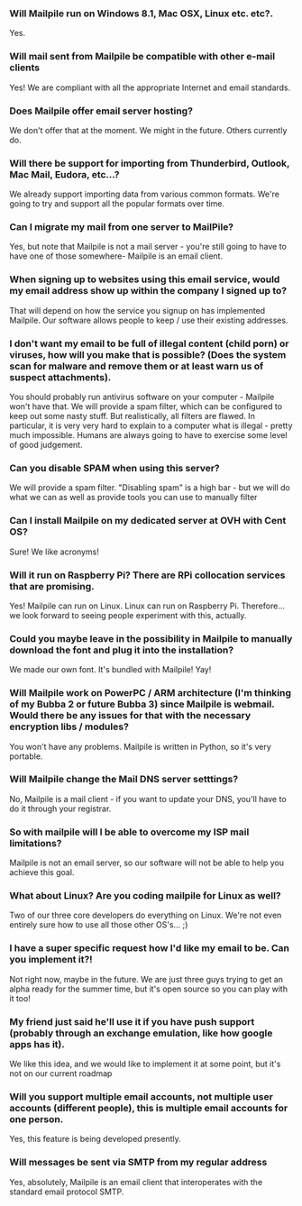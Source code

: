 ### Will Mailpile run on Windows 8.1, Mac OSX, Linux etc. etc?.

Yes.

### Will mail sent from Mailpile be compatible with other e-mail clients

Yes! We are compliant with all the appropriate Internet and email standards.

### Does Mailpile offer email server hosting?

We don't offer that at the moment. We might in the future. Others currently do.

### Will there be support for importing from Thunderbird, Outlook, Mac Mail, Eudora, etc...?

We already support importing data from various common formats. We're going to try and support all the popular formats over time.

### Can I migrate my mail from one server to MailPile?

Yes, but note that Mailpile is not a mail server - you're still going to have to have one of those somewhere- Mailpile is an email client.

### When signing up to websites using this email service, would my email address show up within the company I signed up to?

That will depend on how the service you signup on has implemented Mailpile. Our software allows people to keep / use their existing addresses.

### I  don't want my email to be full of illegal content (child porn) or viruses, how will you make that is possible? (Does the system scan for malware and remove them or at least warn us of suspect attachments).

You should probably run antivirus software on your computer - Mailpile won't have that. We will provide a spam filter, which can be configured to keep out some nasty stuff. But realistically, all filters are flawed. In particular, it is very very hard to explain to a computer what is illegal - pretty much impossible. Humans are always going to have to exercise some level of good judgement.

### Can you disable SPAM when using this server?

We will provide a spam filter. "Disabling spam" is a high bar - but we will do what we can as well as provide tools you can use to manually filter

### Can I install Mailpile on my dedicated server at OVH with Cent OS?

Sure! We like acronyms!

### Will it run on Raspberry Pi? There are RPi collocation services that are promising.

Yes! Mailpile can run on Linux. Linux can run on Raspberry Pi. Therefore... we look forward to seeing people experiment with this, actually.

### Could you maybe leave in the possibility in Mailpile to manually download the font and plug it into the installation?

We made our own font. It's bundled with Mailpile! Yay!

### Will Mailpile  work on PowerPC / ARM architecture (I'm thinking of my Bubba 2 or future Bubba 3) since Mailpile is webmail. Would there be any issues for that with the necessary encryption libs / modules?

You won't have any problems. Mailpile is written in Python, so it's very portable.

### Will Mailpile change the Mail DNS server setttings?

No, Mailpile is a mail client - if you want to update your DNS, you'll have to do it through your registrar.

### So with mailpile will I be able to overcome my ISP mail limitations?

Mailpile is not an email server, so our software will not be able to help you achieve this goal.

### What about Linux? Are you coding mailpile for Linux as well?

Two of our three core developers do everything on Linux. We're not even entirely sure how to use all those other OS's... ;)

### I have a super specific request how I'd like my email to be. Can you implement it?!

Not right now, maybe in the future. We are just three guys trying to get an alpha ready for the summer time, but it's open source so you can play with it too!

### My friend just  said he'll use it if you have push support (probably  through an  exchange emulation, like how google apps has it).

We like this idea, and we would like to implement it at some point, but it's not on our current roadmap

### Will you support multiple email accounts, not multiple user accounts (different people), this is multiple email accounts for one person.

Yes, this feature is being developed presently.

### Will messages be sent via SMTP from my regular address

Yes, absolutely, Mailpile is an email client that interoperates with the standard email protocol SMTP.